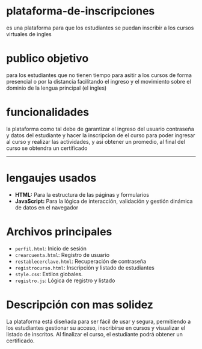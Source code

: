 # plataforma-de-inscripciones
es una plataforma para que los estudiantes se puedan inscribir a los cursos virtuales de ingles

# publico objetivo 
para los estudiantes que no tienen tiempo para asitir a los cursos de forma presencial o por la distancia facilitando el ingreso y el movimiento sobre el dominio de la lengua principal (el ingles)

# funcionalidades 
la plataforma como tal debe de garantizar el ingreso del usuario contraseña y datos del estudiante y hacer la 
inscripcion de el curso para poder ingresar al curso y realizar las actividades, y asi obtener un promedio, al final del curso se obtendra un certificado

---

# lengaujes usados

- **HTML:** Para la estructura de las páginas y formularios
- **JavaScript:** Para la lógica de interacción, validación y gestión dinámica de datos en el navegador

# Archivos principales

- `perfil.html`: Inicio de sesión
- `crearcuenta.html`: Registro de usuario
- `restablecerclave.html`: Recuperación de contraseña
- `registrocurso.html`: Inscripción y listado de estudiantes
- `style.css`: Estilos globales.
- `registro.js`: Lógica de registro y listado

# Descripción con mas solidez

La plataforma está diseñada para ser fácil de usar y segura, permitiendo a los estudiantes gestionar su acceso, inscribirse en cursos y visualizar el listado de inscritos. Al finalizar el curso, el estudiante podrá obtener un certificado.
